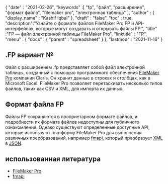 {
  "date" : "2021-02-26",
  "keywords" :[ "fp", "файл", "расширение", "формат файла", "filemaker pro", "электронная таблица" ],
  "author" : {
    "display_name" : "Kashif Iqbal"
},
  "draft" : "false",
  "toc" : true,
  "description":"Узнайте о формате файлов FileMaker Pro FP и API-интерфейсах, которые могут создавать и открывать файлы FP.",
  "title" :"FP — файл электронной таблицы FileMaker Pro",
  "linktitle" : "FP",
  "menu" : {
    "docs" : {
      "parent" : "spreadsheet"
}
},
  "lastmod" : "2021-11-16"
}

## .FP вариант №

Файл с расширением .fp представляет собой файл электронной таблицы, созданный с помощью программного обеспечения [FileMaker Pro](https://www.claris.com/filemaker/) компании Claris. Он хранит данные в строках и столбцах, как в Microsoft Excel. FileMaker Pro позволяет перетаскивать несколько типов файлов, таких как CSV и XML, для импорта их данных.

## Формат файла FP

Файлы FP сохраняются в проприетарном формате файлов, и подробности их формата файлов недоступны для публичного ознакомления. Однако существуют определенные доступные API, которые используют платформу FileMaker Pro для выполнения различных преобразований, например [fmapi](https://github.com/stevenwhitespacesystems/fm-xml2json), который преобразует [XML](/ru/web/xml/ ) в [JSON](/ru/web/json/).

## использованная литература

* [FileMaker Pro](https://www.claris.com/filemaker/)
* [fmapi](https://github.com/stevenwhitespacesystems/fm-xml2json)

